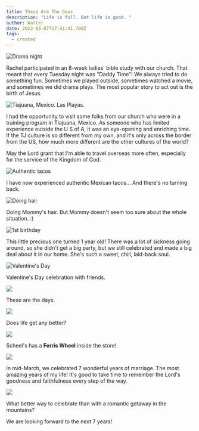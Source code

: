 ```yaml
---
title: These Are The Days
description: "Life is full. But life is good. "
author: Walter
date: 2022-05-07T17:41:41.708Z
tags:
  - created
---
```

![Drama night](/static/img/pxl_20220202_020536808.jpg)

Rachel participated in an 8-week ladies' bible study with our church.  That meant that every Tuesday night was "Daddy Time"!  We always tried to do something fun.  Sometimes we played outside, sometimes watched a movie, and sometimes we did drama plays. The most popular story to act out is the birth of Jesus.

![Tiajuana, Mexico.  Las Playas. ](/static/img/pxl_20220211_004631677.jpg)

I had the opportunity to visit some folks from our church who were in a training program in Tiajuana, Mexico. As someone who has limited experience outside the U S of A, it was an eye-opening and enriching time. If the TJ culture is so different from my own, and it's only across the border from the US, how much more different are the other cultures of the world? 

May the Lord grant that I'm able to travel overseas more often, especially for the service of the Kingdom of God. 

![Authentic tacos](/static/img/pxl_20220210_012222828.jpg)

I have now experienced authentic Mexican tacos... And there's no turning back. 

![Doing hair](/static/img/pxl_20220214_012935305.jpg)

Doing Mommy's hair.  But Mommy doesn't seem too sure about the whole situation. :)

![1st birthday](/static/img/pxl_20220214_014038638.jpg)

This little precious one turned 1 year old! There was a lot of sickness going around, so she didn't get a big party, but we still celebrated and made a big deal about it in our home. She's such a sweet, chill, laid-back soul.

![Valentine's Day](/static/img/pxl_20220214_185434236.mp.jpg)

Valentine's Day celebration with friends. 

![](/static/img/pxl_20220225_034855156.portrait.jpg)

These are the days.  

![](/static/img/pxl_20220304_141251806.jpg)

Does life get any better?

![](/static/img/pxl_20220228_000728922.mp.jpg)

Scheel's has a **Ferris Wheel** inside the store!

![](/static/img/pxl_20220312_191720716.jpg)

In mid-March, we celebrated 7 wonderful years of marriage.  The most amazing years of my life!  It's good to take time to remember the Lord's goodness and faithfulness every step of the way. 

![](/static/img/pxl_20220312_172111112.portrait.jpg)

What better way to celebrate than with a romantic getaway in the mountains?

We are looking forward to the next 7 years!